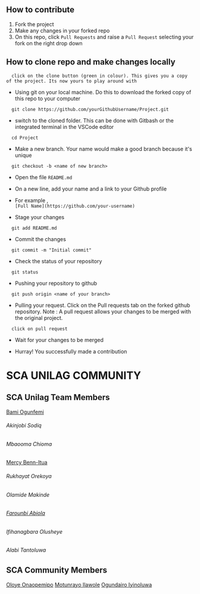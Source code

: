 ## How to contribute

1. Fork the project
2. Make any changes in your forked repo
3. On this repo, click `Pull Requests` and raise a `Pull Request` selecting your fork on the right drop down


## How to clone repo and make changes locally

```
  click on the clone button (green in colour). This gives you a copy of the project. Its now yours to play around with
```

- Using git on your local machine. Do this to download the forked copy of this repo to your computer

```
  git clone https://github.com/yourGithubUsername/Project.git
```

- switch to the cloned folder. This can be done with Gitbash or the integrated terminal in the VSCode editor

```
  cd Project
```

- Make a new branch. Your name would make a good branch because it's unique

```
  git checkout -b <name of new branch>
```

- Open the file `README.md`

- On a new line, add your name and a link to your Github profile

- For example ,  
  `[Full Name](https://github.com/your-username)`

- Stage your changes

```
  git add README.md
```

- Commit the changes

```
  git commit -m "Initial commit"
```

- Check the status of your repository

```
  git status
```

- Pushing your repository to github

```
  git push origin <name of your branch>
```

- Pulling your request. Click on the Pull requests tab on the forked github repository.
  Note : A pull request allows your changes to be merged with the original project.

```
  click on pull request
```

- Wait for your changes to be merged

- Hurray! You successfully made a contribution

# SCA UNILAG COMMUNITY

## SCA Unilag Team Members

[Bami Ogunfemi](https://github.com/bamiogunfemi)
###### Akinjobi Sodiq
###### Mbaooma Chioma
[Mercy Benn-Itua](https://github.com/mercymastermind)
###### Rukhayat Orekoya
###### Olamide Makinde
###### [Farounbi Abiola](https://github.com/Abiola-Farounbi)
###### Ifihanagbara Olusheye
###### Alabi Tantoluwa

## SCA Community Members
[Oloye Onaopemipo](https://github.com/Onaope)
[Motunrayo Ilawole](https://github.com/TunrayoIlawole)
[Ogundairo Iyinoluwa](https://github.com/DairoIyin)



